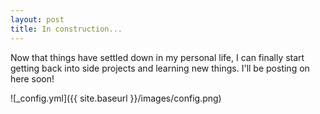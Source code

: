 ```yaml
---
layout: post
title: In construction...
---
```


Now that things have settled down in my personal life, I can finally start getting back into side projects and learning new things. I'll be posting on here soon!

![_config.yml]({{ site.baseurl }}/images/config.png)
